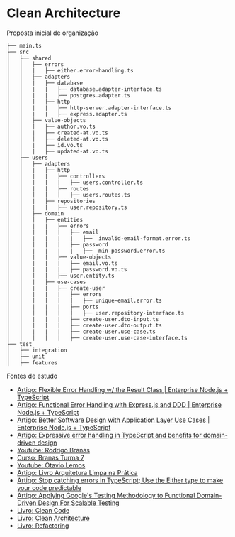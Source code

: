 # Clean Architecture

Proposta inicial de organização

```
├── main.ts
├── src
│   ├── shared
│   │   ├── errors
│   │   |   ├── either.error-handling.ts
│   │   ├── adapters
│   │   |   ├── database
│   │   |   |   ├── database.adapter-interface.ts
│   │   |   |   ├── postgres.adapter.ts
│   │   |   ├── http
│   │   |   |   ├── http-server.adapter-interface.ts
│   │   |   |   ├── express.adapter.ts
│   │   ├── value-objects
│   │   |   ├── author.vo.ts
│   │   |   ├── created-at.vo.ts
│   │   |   ├── deleted-at.vo.ts
│   │   |   ├── id.vo.ts
│   │   |   ├── updated-at.vo.ts
│   ├── users
│   │   ├── adapters
│   │   |   ├── http
│   │   |   |   ├── controllers
│   │   |   |   |   ├── users.controller.ts
│   │   |   |   ├── routes
│   │   |   |   |   ├── users.routes.ts
│   │   |   ├── repositories
│   │   |   |   ├── user.repository.ts
│   │   ├── domain
│   │   |   ├── entities
│   │   |   |   ├── errors
│   │   |   |   |   ├── email
│   │   |   |   |   |   ├──  invalid-email-format.error.ts
│   │   |   |   |   ├── password
│   │   |   |   |   |   ├──  min-password.error.ts
│   │   |   |   ├── value-objects
│   │   |   |   |   ├── email.vo.ts
│   │   |   |   |   ├── password.vo.ts
│   │   |   |   ├── user.entity.ts
│   │   |   ├── use-cases
│   │   |   |   ├── create-user
│   │   |   |   |   ├── errors
│   │   |   |   |   |   ├── unique-email.error.ts
│   │   |   |   |   ├── ports
│   │   |   |   |   |   ├── user.repository-interface.ts
│   │   |   |   |   ├── create-user.dto-input.ts
│   │   |   |   |   ├── create-user.dto-output.ts
│   │   |   |   |   ├── create-user.use-case.ts
│   │   |   |   |   ├── create-user.use-case-interface.ts
├── test
│   ├── integration
│   ├── unit
│   ├── features
```

Fontes de estudo

- [Artigo: Flexible Error Handling w/ the Result Class | Enterprise Node.js + TypeScript](https://khalilstemmler.com/articles/enterprise-typescript-nodejs/handling-errors-result-class/)
- [Artigo: Functional Error Handling with Express.js and DDD | Enterprise Node.js + TypeScript](https://khalilstemmler.com/articles/enterprise-typescript-nodejs/functional-error-handling/)
- [Artigo: Better Software Design with Application Layer Use Cases | Enterprise Node.js + TypeScript](https://khalilstemmler.com/articles/enterprise-typescript-nodejs/application-layer-use-cases/)
- [Artigo: Expressive error handling in TypeScript and benefits for domain-driven design](https://medium.com/inato/expressive-error-handling-in-typescript-and-benefits-for-domain-driven-design-70726e061c86)
- [Youtube: Rodrigo Branas](https://www.youtube.com/c/RodrigoBranas)
- [Curso: Branas Turma 7](https://app.branas.io/public/products)
- [Youtube: Otavio Lemos](https://www.youtube.com/user/OtavioALLemos)
- [Artigo: Livro Arquitetura Limpa na Prática](https://hotmart.com/pt-br/marketplace/produtos/livro-arquitetura-limpa-na-pratica/O59619511K)
- [Artigo: Stop catching errors in TypeScript; Use the Either type to make your code predictable](https://antman-does-software.com/stop-catching-errors-in-typescript-use-the-either-type-to-make-your-code-predictable)
- [Artigo: Applying Google's Testing Methodology to Functional Domain-Driven Design For Scalable Testing](https://antman-does-software.com/applying-googles-testing-methodology-to-functional-domain-driven-design-for-scalable-testing)
- [Livro: Clean Code](https://www.amazon.com.br/C%C3%B3digo-limpo-Robert-C-Martin/dp/8576082675/ref=asc_df_8576082675/?tag=googleshopp00-20&linkCode=df0&hvadid=379792215563&hvpos=&hvnetw=g&hvrand=7557419235283582324&hvpone=&hvptwo=&hvqmt=&hvdev=c&hvdvcmdl=&hvlocint=&hvlocphy=1001552&hvtargid=pla-398225630878&psc=1)
- [Livro: Clean Architecture](https://www.amazon.com.br/Arquitetura-Limpa-Artes%C3%A3o-Estrutura-Software/dp/8550804606/ref=pd_bxgy_img_sccl_1/145-8662479-5129017?pd_rd_w=FjJOK&content-id=amzn1.sym.57f5b0c5-8f2e-45a4-8595-2eb0fcbe85cd&pf_rd_p=57f5b0c5-8f2e-45a4-8595-2eb0fcbe85cd&pf_rd_r=PB1JDVXBDYGW0HYNAG2M&pd_rd_wg=WdnVR&pd_rd_r=43561bfe-5c3b-4785-adca-faedde3a8c68&pd_rd_i=8550804606&psc=1)
- [Livro: Refactoring](https://www.amazon.com.br/Refatora%C3%A7%C3%A3o-Aperfei%C3%A7oando-Design-C%C3%B3digos-Existentes/dp/8575227246/ref=d_pd_sbs_sccl_3_6/145-8662479-5129017?pd_rd_w=cysvY&content-id=amzn1.sym.9211fa30-8416-4851-b08e-894b637b015d&pf_rd_p=9211fa30-8416-4851-b08e-894b637b015d&pf_rd_r=BZA4GEBN8EFY759D9EVK&pd_rd_wg=yi0Oy&pd_rd_r=96996422-36a6-4ca3-83c9-0b1931e41eb0&pd_rd_i=8575227246&psc=1)